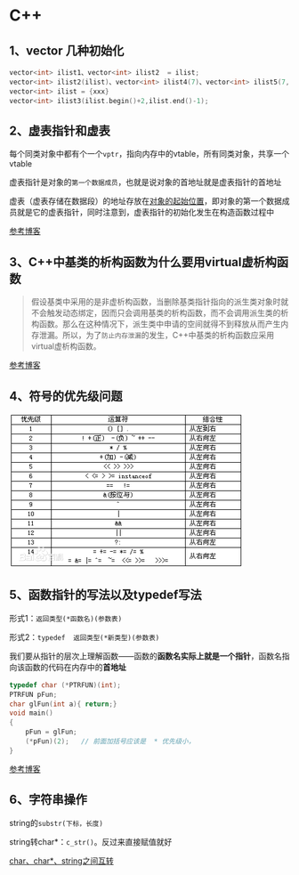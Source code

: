 # C++
## 1、vector 几种初始化

```c++
vector<int> ilist1、vector<int> ilist2  = ilist; 
vector<int> ilist2(ilist)、vector<int> ilist4(7)、vector<int> ilist5(7,3);
vector<int> ilist = {xxx}
vector<int> ilist3(ilist.begin()+2,ilist.end()-1);
```

## 2、虚表指针和虚表

每个同类对象中都有个一个`vptr`，指向内存中的vtable，所有同类对象，共享一个vtable

虚表指针是对象的`第一个数据成员`，也就是说对象的首地址就是虚表指针的首地址

虚表（虚表存储在数据段）的地址存放在<u>对象的起始位置</u>，即对象的第一个数据成员就是它的虚表指针，同时注意到，虚表指针的初始化发生在构造函数过程中

[参考博客](https://www.cnblogs.com/lsh123/p/7429475.html)



## 3、C++中基类的析构函数为什么要用virtual虚析构函数

> 假设基类中采用的是非虚析构函数，当删除基类指针指向的派生类对象时就不会触发动态绑定，因而只会调用基类的析构函数，而不会调用派生类的析构函数。那么在这种情况下，派生类中申请的空间就得不到释放从而产生内存泄漏。所以，为了`防止内存泄漏`的发生，C++中基类的析构函数应采用virtual虚析构函数。

[参考博客](https://blog.csdn.net/yhc166188/article/details/81587442)



## 4、符号的优先级问题

![](images/63d9f2d3572c11df57c9a205612762d0f703c2f8.jpg)

## 5、函数指针的写法以及typedef写法

形式1：`返回类型(*函数名)(参数表)`

形式2：`typedef  返回类型(*新类型)(参数表)`

我们要从指针的层次上理解函数——函数的**函数名实际上就是一个指针**，函数名指向该函数的代码在内存中的**首地址**

```c++
typedef char (*PTRFUN)(int);   
PTRFUN pFun;   
char glFun(int a){ return;}   
void main()   
{   
    pFun = glFun;   
    (*pFun)(2);   // 前面加括号应该是  * 优先级小，
}   
```



[参考博客](https://www.cnblogs.com/zhubaohua-bupt/p/7182803.html)



## 6、字符串操作

string的`substr(下标，长度)`

string转char*：`c_str()`。反过来直接赋值就好

[char、char*、string之间互转](https://www.cnblogs.com/qiumingcheng/p/11204863.html)

